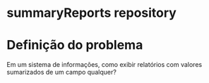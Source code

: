# summaryReports repository

<h1> Definição do problema </h1>
<t>  Em um sistema de informações, como exibir relatórios com valores sumarizados de um campo qualquer? </t>
